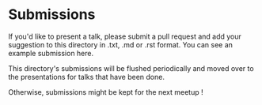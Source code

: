 # Submissions

If you'd like to present a talk, please submit a pull request and add your suggestion to this directory in .txt, .md or .rst format. You can see an example submission here.

This directory's submissions will be flushed periodically and moved over to the presentations for talks that have been done.

Otherwise, submissions might be kept for the next meetup !
